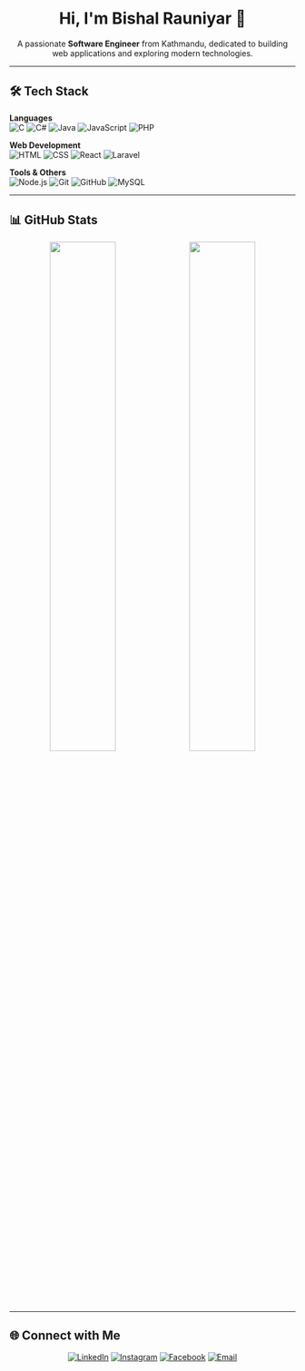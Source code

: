 
<h1 align="center">Hi, I'm Bishal Rauniyar 👋</h1>

<p align="center">
A passionate <b>Software Engineer</b> from Kathmandu, dedicated to building web applications and exploring modern technologies.
</p>

---

## 🛠️ Tech Stack  
**Languages**  
![C](https://img.shields.io/badge/-C-05122A?style=flat&logo=c&logoColor=A8B9CC)
![C#](https://img.shields.io/badge/-C%23-05122A?style=flat&logo=csharp&logoColor=239120)
![Java](https://img.shields.io/badge/-Java-05122A?style=flat&logo=java&logoColor=007396)
![JavaScript](https://img.shields.io/badge/-JavaScript-05122A?style=flat&logo=javascript&logoColor=F7DF1E)
![PHP](https://img.shields.io/badge/-PHP-05122A?style=flat&logo=php&logoColor=777BB4)

**Web Development**  
![HTML](https://img.shields.io/badge/-HTML-05122A?style=flat&logo=html5&logoColor=E34F26)
![CSS](https://img.shields.io/badge/-CSS-05122A?style=flat&logo=css3&logoColor=1572B6)
![React](https://img.shields.io/badge/-React-05122A?style=flat&logo=react&logoColor=61DAFB)
![Laravel](https://img.shields.io/badge/-Laravel-05122A?style=flat&logo=laravel&logoColor=FF2D20)

**Tools & Others**  
![Node.js](https://img.shields.io/badge/-Node.js-05122A?style=flat&logo=node.js&logoColor=339933)
![Git](https://img.shields.io/badge/-Git-05122A?style=flat&logo=git&logoColor=F05032)
![GitHub](https://img.shields.io/badge/-GitHub-05122A?style=flat&logo=github&logoColor=181717)
![MySQL](https://img.shields.io/badge/-MySQL-05122A?style=flat&logo=mysql&logoColor=4479A1)

---

## 📊 GitHub Stats  

<div align="center">
  <img src="https://github-readme-stats.vercel.app/api?username=bishalxrauniyar&show_icons=true&theme=radical" width="48%">
  <img src="https://github-readme-stats.vercel.app/api/top-langs/?username=bishalxrauniyar&layout=compact&theme=radical" width="48%">
</div>

---

## 🌐 Connect with Me  
<p align="center">
  <a href="https://www.linkedin.com/in/bishal-rauniyar-42b48a202" target="_blank"><img alt="LinkedIn" src="https://img.shields.io/badge/-LinkedIn-0077B5?style=flat&logo=linkedin&logoColor=white"></a>
  <a href="https://www.instagram.com/bishalxrauniyar" target="_blank"><img alt="Instagram" src="https://img.shields.io/badge/-Instagram-E4405F?style=flat&logo=instagram&logoColor=white"></a>
  <a href="https://www.facebook.com/bishal.rauniyar" target="_blank"><img alt="Facebook" src="https://img.shields.io/badge/-Facebook-1877F2?style=flat&logo=facebook&logoColor=white"></a>
  <a href="mailto:bishal.rauniyar@gmail.com"><img alt="Email" src="https://img.shields.io/badge/-Email-D14836?style=flat&logo=gmail&logoColor=white"></a>
</p>
